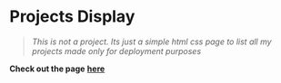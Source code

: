 # Projects Display

> *This is not a project. Its just a simple html css page to list all my projects made only for deployment purposes*

**Check out the page** [**here**](https://www.example.com)